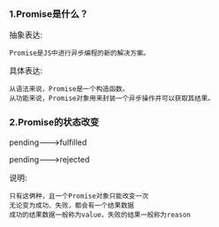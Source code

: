 ### 1.Promise是什么？

抽象表达:
        
    Promise是JS中进行异步编程的新的解决方案。

具体表达:

    从语法来说，Promise是一个构造函数。
    从功能来说，Promise对象用来封装一个异步操作并可以获取其结果。
    
### 2.Promise的状态改变

pending--->fulfilled

pending--->rejected

说明:

    只有这俩种，且一个Promise对象只能改变一次
    无论变为成功、失败，都会有一个结果数据
    成功的结果数据一般称为value，失败的结果一般称为reason

